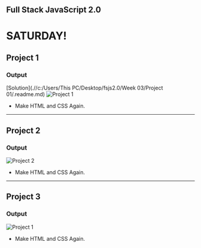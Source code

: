 ## Full Stack JavaScript 2.0

# SATURDAY!

## Project 1

### Output

[Solution](.//c:/Users/This PC/Desktop/fsjs2.0/Week 03/Project 01/.readme.md)
![Project 1](./Project%2001/output.png)

- Make HTML and CSS Again.

---

## Project 2

### Output

![Project 2](./Project%2002/output.png)

- Make HTML and CSS Again.

---

## Project 3

### Output

![Project 1](./Project%2003/output.png)

- Make HTML and CSS Again.
